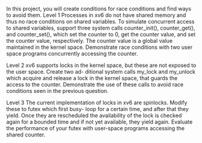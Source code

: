 In this project, you will create conditions for race conditions and find ways to avoid them.
Level 1
Processes in xv6 do not have shared memory and thus no race conditions on shared variables. To simulate concurrent access to shared variables, support three system calls counter_init(), counter_get(), and counter_set(), which set the counter to 0, get the counter value, and set the counter value, respectively. The counter value is a global value maintained in the kernel space. Demonstrate race conditions with two user space programs concurrently accessing the counter.

Level 2
xv6 supports locks in the kernel space, but these are not exposed to the user space. Create two ad- ditional system calls my_lock and my_unlock which acquire and release a lock in the kernel space, that guards the access to the counter. Demonstrate the use of these calls to avoid race conditions seen in the previous question.

Level 3
The current implementation of locks in xv6 are spinlocks. Modify these to futex which first busy- loop for a certain time, and after that they yield. Once they are rescheduled the availability of the lock is checked again for a bounded time and if not yet available, they yield again. Evaluate the performance of your futex with user-space programs accessing the shared counter.

